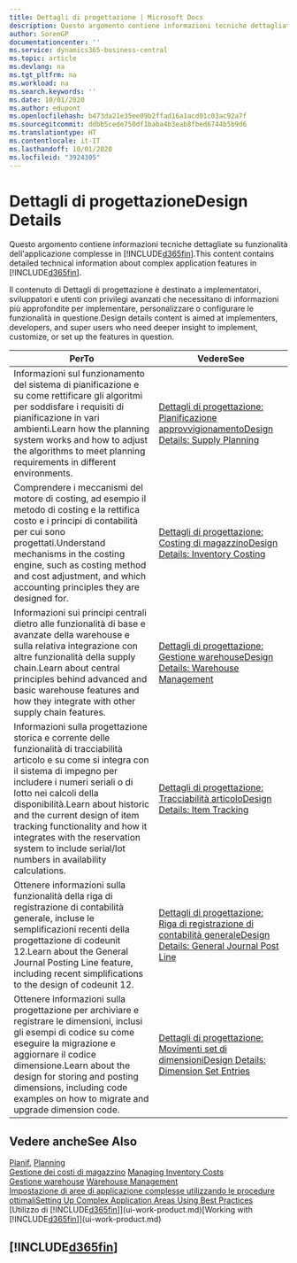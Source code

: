 ```yaml
---
title: Dettagli di progettazione | Microsoft Docs
description: Questo argomento contiene informazioni tecniche dettagliate su funzionalità dell'applicazione complesse in Business Central.
author: SorenGP
documentationcenter: ''
ms.service: dynamics365-business-central
ms.topic: article
ms.devlang: na
ms.tgt_pltfrm: na
ms.workload: na
ms.search.keywords: ''
ms.date: 10/01/2020
ms.author: edupont
ms.openlocfilehash: b473da21e35ee09b2ffad16a1acd01c03ac92a7f
ms.sourcegitcommit: ddbb5cede750df1baba4b3eab8fbed6744b5b9d6
ms.translationtype: HT
ms.contentlocale: it-IT
ms.lasthandoff: 10/01/2020
ms.locfileid: "3924305"
---
```

# <a name="design-details"></a><span data-ttu-id="f9ede-103">Dettagli di progettazione</span><span class="sxs-lookup"><span data-stu-id="f9ede-103">Design Details</span></span>
<span data-ttu-id="f9ede-104">Questo argomento contiene informazioni tecniche dettagliate su funzionalità dell'applicazione complesse in [!INCLUDE[d365fin](includes/d365fin_md.md)].</span><span class="sxs-lookup"><span data-stu-id="f9ede-104">This content contains detailed technical information about complex application features in [!INCLUDE[d365fin](includes/d365fin_md.md)].</span></span>  

 <span data-ttu-id="f9ede-105">Il contenuto di Dettagli di progettazione è destinato a implementatori, sviluppatori e utenti con privilegi avanzati che necessitano di informazioni più approfondite per implementare, personalizzare o configurare le funzionalità in questione.</span><span class="sxs-lookup"><span data-stu-id="f9ede-105">Design details content is aimed at implementers, developers, and super users who need deeper insight to implement, customize, or set up the features in question.</span></span>  

|<span data-ttu-id="f9ede-106">**Per**</span><span class="sxs-lookup"><span data-stu-id="f9ede-106">**To**</span></span>|<span data-ttu-id="f9ede-107">**Vedere**</span><span class="sxs-lookup"><span data-stu-id="f9ede-107">**See**</span></span>|  
|------------|-------------|  
|<span data-ttu-id="f9ede-108">Informazioni sul funzionamento del sistema di pianificazione e su come rettificare gli algoritmi per soddisfare i requisiti di pianificazione in vari ambienti.</span><span class="sxs-lookup"><span data-stu-id="f9ede-108">Learn how the planning system works and how to adjust the algorithms to meet planning requirements in different environments.</span></span>|[<span data-ttu-id="f9ede-109">Dettagli di progettazione: Pianificazione approvvigionamento</span><span class="sxs-lookup"><span data-stu-id="f9ede-109">Design Details: Supply Planning</span></span>](design-details-supply-planning.md)|  
|<span data-ttu-id="f9ede-110">Comprendere i meccanismi del motore di costing, ad esempio il metodo di costing e la rettifica costo e i principi di contabilità per cui sono progettati.</span><span class="sxs-lookup"><span data-stu-id="f9ede-110">Understand mechanisms in the costing engine, such as costing method and cost adjustment, and which accounting principles they are designed for.</span></span>|[<span data-ttu-id="f9ede-111">Dettagli di progettazione: Costing di magazzino</span><span class="sxs-lookup"><span data-stu-id="f9ede-111">Design Details: Inventory Costing</span></span>](design-details-inventory-costing.md)|  
|<span data-ttu-id="f9ede-112">Informazioni sui principi centrali dietro alle funzionalità di base e avanzate della warehouse e sulla relativa integrazione con altre funzionalità della supply chain.</span><span class="sxs-lookup"><span data-stu-id="f9ede-112">Learn about central principles behind advanced and basic warehouse features and how they integrate with other supply chain features.</span></span>|[<span data-ttu-id="f9ede-113">Dettagli di progettazione: Gestione warehouse</span><span class="sxs-lookup"><span data-stu-id="f9ede-113">Design Details: Warehouse Management</span></span>](design-details-warehouse-management.md)|  
|<span data-ttu-id="f9ede-114">Informazioni sulla progettazione storica e corrente delle funzionalità di tracciabilità articolo e su come si integra con il sistema di impegno per includere i numeri seriali o di lotto nei calcoli della disponibilità.</span><span class="sxs-lookup"><span data-stu-id="f9ede-114">Learn about historic and the current design of item tracking functionality and how it integrates with the reservation system to include serial/lot numbers in availability calculations.</span></span>|[<span data-ttu-id="f9ede-115">Dettagli di progettazione: Tracciabilità articolo</span><span class="sxs-lookup"><span data-stu-id="f9ede-115">Design Details: Item Tracking</span></span>](design-details-item-tracking.md)|  
|<span data-ttu-id="f9ede-116">Ottenere informazioni sulla funzionalità della riga di registrazione di contabilità generale, incluse le semplificazioni recenti della progettazione di codeunit 12.</span><span class="sxs-lookup"><span data-stu-id="f9ede-116">Learn about the General Journal Posting Line feature, including recent simplifications to the design of codeunit 12.</span></span>|[<span data-ttu-id="f9ede-117">Dettagli di progettazione: Riga di registrazione di contabilità generale</span><span class="sxs-lookup"><span data-stu-id="f9ede-117">Design Details: General Journal Post Line</span></span>](design-details-general-journal-post-line.md)|
|<span data-ttu-id="f9ede-118">Ottenere informazioni sulla progettazione per archiviare e registrare le dimensioni, inclusi gli esempi di codice su come eseguire la migrazione e aggiornare il codice dimensione.</span><span class="sxs-lookup"><span data-stu-id="f9ede-118">Learn about the design for storing and posting dimensions, including code examples on how to migrate and upgrade dimension code.</span></span>|[<span data-ttu-id="f9ede-119">Dettagli di progettazione: Movimenti set di dimensioni</span><span class="sxs-lookup"><span data-stu-id="f9ede-119">Design Details: Dimension Set Entries</span></span>](design-details-dimension-set-entries.md)| 

## <a name="see-also"></a><span data-ttu-id="f9ede-120">Vedere anche</span><span class="sxs-lookup"><span data-stu-id="f9ede-120">See Also</span></span>  
 <span data-ttu-id="f9ede-121">[Pianif.](production-planning.md) </span><span class="sxs-lookup"><span data-stu-id="f9ede-121">[Planning](production-planning.md) </span></span>  
 <span data-ttu-id="f9ede-122">[Gestione dei costi di magazzino](finance-manage-inventory-costs.md) </span><span class="sxs-lookup"><span data-stu-id="f9ede-122">[Managing Inventory Costs](finance-manage-inventory-costs.md) </span></span>  
 <span data-ttu-id="f9ede-123">[Gestione warehouse](warehouse-manage-warehouse.md) </span><span class="sxs-lookup"><span data-stu-id="f9ede-123">[Warehouse Management](warehouse-manage-warehouse.md) </span></span>  
 [<span data-ttu-id="f9ede-124">Impostazione di aree di applicazione complesse utilizzando le procedure ottimali</span><span class="sxs-lookup"><span data-stu-id="f9ede-124">Setting Up Complex Application Areas Using Best Practices</span></span>](set-up-complex-application-areas-using-best-practices.md)  
 <span data-ttu-id="f9ede-125">[Utilizzo di [!INCLUDE[d365fin](includes/d365fin_md.md)]](ui-work-product.md)</span><span class="sxs-lookup"><span data-stu-id="f9ede-125">[Working with [!INCLUDE[d365fin](includes/d365fin_md.md)]](ui-work-product.md)</span></span>

 ## [!INCLUDE[d365fin](includes/free_trial_md.md)]  
